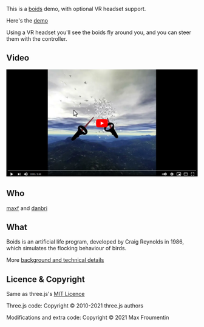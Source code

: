 This is a [boids](https://en.wikipedia.org/wiki/Boids) demo, with optional VR headset support.

Here's the [demo](https://boidsxr.github.io/boids-xr/)

Using a VR headset you'll see the boids fly around you, and you can steer them with the controller.

## Video

[![New Boids demo](docs/thumb1.png)](http://www.youtube.com/watch?v=KBkX8s5wcAU "New boids demo")

## Who

[maxf](https://github.com/maxf) and [danbri](https://github.com/danbri)

## What

Boids is an artificial life program, developed by Craig Reynolds in 1986, which simulates the flocking behaviour of birds.

More [background and technical details](docs/README.md)


## Licence & Copyright

Same as three.js's [MIT Licence](https://github.com/mrdoob/three.js/blob/master/LICENSE)

Three.js code: Copyright © 2010-2021 three.js authors

Modifications and extra code: Copyright © 2021 Max Froumentin
